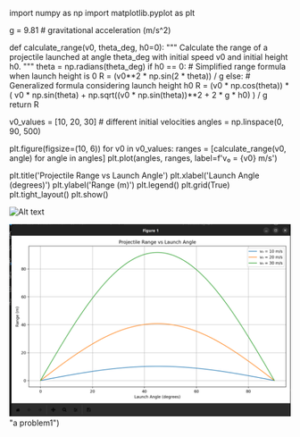 

import numpy as np
import matplotlib.pyplot as plt


g = 9.81  # gravitational acceleration (m/s^2)

def calculate_range(v0, theta_deg, h0=0):
    """
    Calculate the range of a projectile launched at angle theta_deg
    with initial speed v0 and initial height h0.
    """
    theta = np.radians(theta_deg)
    if h0 == 0:
        # Simplified range formula when launch height is 0
        R = (v0**2 * np.sin(2 * theta)) / g
    else:
        # Generalized formula considering launch height h0
        R = (v0 * np.cos(theta)) * (
            v0 * np.sin(theta) + np.sqrt((v0 * np.sin(theta))**2 + 2 * g * h0)
        ) / g
    return R

v0_values = [10, 20, 30]  # different initial velocities
angles = np.linspace(0, 90, 500)


plt.figure(figsize=(10, 6))
for v0 in v0_values:
    ranges = [calculate_range(v0, angle) for angle in angles]
    plt.plot(angles, ranges, label=f'v₀ = {v0} m/s')

plt.title('Projectile Range vs Launch Angle')
plt.xlabel('Launch Angle (degrees)')
plt.ylabel('Range (m)')
plt.legend()
plt.grid(True)
plt.tight_layout()
plt.show()


<img title="a title" alt="Alt text" src="problem1.pmg">


![Alt text](problem1.png) "a problem1")
